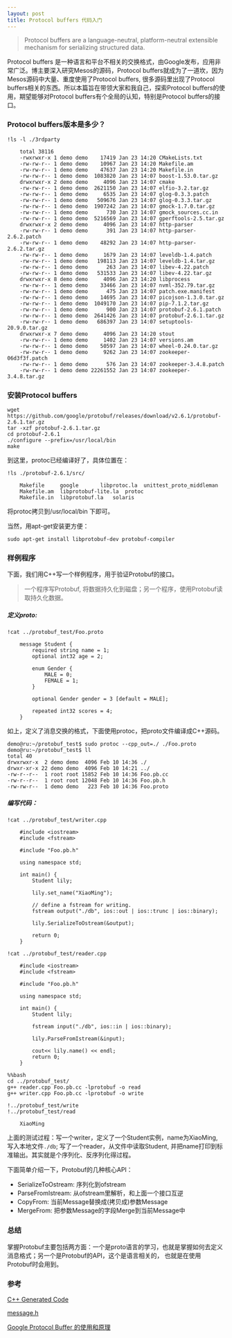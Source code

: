 ```yaml
---
layout: post
title: Protocol buffers 代码入门
---
```


> Protocol buffers are a language-neutral, platform-neutral extensible mechanism for serializing structured data.

Protocol buffers 是一种语言和平台不相关的交换格式，由Google发布，应用非常广泛。博主要深入研究Mesos的源码，Protocol buffers就成为了一道坎，因为Mesos源码中大量、重度使用了Protocol buffers, 很多源码里出现了Protocol buffers相关的东西。所以本篇旨在带领大家和我自己，探索Protocol buffers的使用，期望能够对Protocol buffers有个全局的认知，特别是Protocol buffers的接口。

### Protocol buffers版本是多少？


```
!ls -l ./3rdparty
```
```
    total 38116
    -rwxrwxr-x 1 demo demo    17419 Jan 23 14:20 CMakeLists.txt
    -rw-rw-r-- 1 demo demo    10967 Jan 23 14:20 Makefile.am
    -rw-rw-r-- 1 demo demo    47637 Jan 23 14:20 Makefile.in
    -rw-rw-r-- 1 demo demo  1083820 Jan 23 14:07 boost-1.53.0.tar.gz
    drwxrwxr-x 2 demo demo     4096 Jan 23 14:07 cmake
    -rw-rw-r-- 1 demo demo  2621150 Jan 23 14:07 elfio-3.2.tar.gz
    -rw-rw-r-- 1 demo demo     6535 Jan 23 14:07 glog-0.3.3.patch
    -rw-rw-r-- 1 demo demo   509676 Jan 23 14:07 glog-0.3.3.tar.gz
    -rw-rw-r-- 1 demo demo  1907242 Jan 23 14:07 gmock-1.7.0.tar.gz
    -rw-rw-r-- 1 demo demo      730 Jan 23 14:07 gmock_sources.cc.in
    -rw-rw-r-- 1 demo demo  5216569 Jan 23 14:07 gperftools-2.5.tar.gz
    drwxrwxr-x 2 demo demo     4096 Jan 23 14:07 http-parser
    -rw-rw-r-- 1 demo demo      391 Jan 23 14:07 http-parser-2.6.2.patch
    -rw-rw-r-- 1 demo demo    48292 Jan 23 14:07 http-parser-2.6.2.tar.gz
    -rw-rw-r-- 1 demo demo     1679 Jan 23 14:07 leveldb-1.4.patch
    -rw-rw-r-- 1 demo demo   198113 Jan 23 14:07 leveldb-1.4.tar.gz
    -rw-rw-r-- 1 demo demo      263 Jan 23 14:07 libev-4.22.patch
    -rw-rw-r-- 1 demo demo   531533 Jan 23 14:07 libev-4.22.tar.gz
    drwxrwxr-x 8 demo demo     4096 Jan 23 14:20 libprocess
    -rw-rw-r-- 1 demo demo    33466 Jan 23 14:07 nvml-352.79.tar.gz
    -rw-rw-r-- 1 demo demo      475 Jan 23 14:07 patch.exe.manifest
    -rw-rw-r-- 1 demo demo    14695 Jan 23 14:07 picojson-1.3.0.tar.gz
    -rw-rw-r-- 1 demo demo  1049170 Jan 23 14:07 pip-7.1.2.tar.gz
    -rw-rw-r-- 1 demo demo      900 Jan 23 14:07 protobuf-2.6.1.patch
    -rw-rw-r-- 1 demo demo  2641426 Jan 23 14:07 protobuf-2.6.1.tar.gz
    -rw-rw-r-- 1 demo demo   686397 Jan 23 14:07 setuptools-20.9.0.tar.gz
    drwxrwxr-x 7 demo demo     4096 Jan 23 14:20 stout
    -rw-rw-r-- 1 demo demo     1402 Jan 23 14:07 versions.am
    -rw-rw-r-- 1 demo demo    50597 Jan 23 14:07 wheel-0.24.0.tar.gz
    -rw-rw-r-- 1 demo demo     9262 Jan 23 14:07 zookeeper-06d3f3f.patch
    -rw-rw-r-- 1 demo demo      576 Jan 23 14:07 zookeeper-3.4.8.patch
    -rw-rw-r-- 1 demo demo 22261552 Jan 23 14:07 zookeeper-3.4.8.tar.gz
```

### 安装Protocol buffers
```
wget https://github.com/google/protobuf/releases/download/v2.6.1/protobuf-2.6.1.tar.gz
tar -xzf protobuf-2.6.1.tar.gz
cd protobuf-2.6.1
./configure --prefix=/usr/local/bin
make
```
到这里，protoc已经编译好了，具体位置在：


```
!ls ./protobuf-2.6.1/src/
```

```
    Makefile     google		  libprotoc.la	unittest_proto_middleman
    Makefile.am  libprotobuf-lite.la  protoc
    Makefile.in  libprotobuf.la	  solaris
```


将protoc拷贝到/usr/local/bin 下即可。

当然，用apt-get安装更方便：

```
sudo apt-get install libprotobuf-dev protobuf-compiler

```
### 样例程序
下面，我们用C++写一个样例程序，用于验证Protobuf的接口。

> 一个程序写Protobuf, 将数据持久化到磁盘；另一个程序，使用Protobuf读取持久化数据。

##### 定义proto:


```
!cat ../protobuf_test/Foo.proto
```
```
    message Student {
        required string name = 1;
        optional int32 age = 2;

        enum Gender {
            MALE = 0;
            FEMALE = 1;
        }

        optional Gender gender = 3 [default = MALE];

        repeated int32 scores = 4;
    }
```

如上，定义了消息交换的格式，下面使用protoc，把proto文件编译成C++源码。

```
demo@ru:~/protobuf_test$ sudo protoc --cpp_out=./ ./Foo.proto
demo@ru:~/protobuf_test$ ll
total 40
drwxrwxr-x  2 demo demo  4096 Feb 10 14:36 ./
drwxr-xr-x 22 demo demo  4096 Feb 10 14:21 ../
-rw-r--r--  1 root root 15852 Feb 10 14:36 Foo.pb.cc
-rw-r--r--  1 root root 12048 Feb 10 14:36 Foo.pb.h
-rw-rw-r--  1 demo demo   223 Feb 10 14:36 Foo.proto
```
##### 编写代码：


```
!cat ../protobuf_test/writer.cpp
```
```
    #include <iostream>
    #include <fstream>

    #include "Foo.pb.h"

    using namespace std;

    int main() {
        Student lily;

        lily.set_name("XiaoMing");

        // define a fstream for writing.
        fstream output("./db", ios::out | ios::trunc | ios::binary);

        lily.SerializeToOstream(&output);

        return 0;
    }
```


```
!cat ../protobuf_test/reader.cpp
```
```
    #include <iostream>
    #include <fstream>

    #include "Foo.pb.h"

    using namespace std;

    int main() {
        Student lily;

        fstream input("./db", ios::in | ios::binary);

        lily.ParseFromIstream(&input);

        cout<< lily.name() << endl;
        return 0;
    }
```


```
%%bash
cd ../protobuf_test/
g++ reader.cpp Foo.pb.cc -lprotobuf -o read
g++ writer.cpp Foo.pb.cc -lprotobuf -o write
```

```
!../protobuf_test/write
!../protobuf_test/read
```
```
    XiaoMing
```


上面的测试过程：写一个writer，定义了一个Student实例，name为XiaoMing, 写入本地文件`./db`; 写了一个reader，从文件中读取Student,
并把name打印到标准输出。其实就是个序列化、反序列化得过程。

下面简单介绍一下，Protobuf的几种核心API：

- SerializeToOstream: 序列化到ofstream
- ParseFromIstream: 从ofstream里解析，和上面一个接口互逆
- CopyFrom: 当前Message替换成(拷贝成)参数Message
- MergeFrom: 把参数Message的字段Merge到当前Message中

### 总结
掌握Protobuf主要包括两方面：一个是proto语言的学习，也就是掌握如何去定义消息格式；另一个是Protobuf的API，这个是语言相关的，
也就是在使用Protobuf时会用到。

### 参考
[C++ Generated Code](https://developers.google.com/protocol-buffers/docs/reference/cpp-generated)

[message.h](https://developers.google.com/protocol-buffers/docs/reference/cpp/google.protobuf.message)

[Google Protocol Buffer 的使用和原理](https://www.ibm.com/developerworks/cn/linux/l-cn-gpb/)
